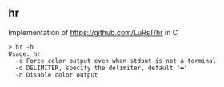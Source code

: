 ## hr

Implementation of https://github.com/LuRsT/hr in C

```
> hr -h
Usage: hr
  -c Force color output even when stdout is not a terminal
  -d DELIMITER, specify the delimiter, default '━'
  -n Disable color output
```
